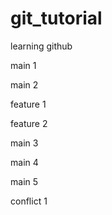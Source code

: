 # git_tutorial
learning github

main 1

main 2

feature 1

feature 2

main 3

main 4

main 5

conflict 1